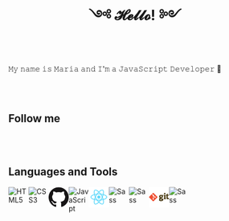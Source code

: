 <h1 align="center">  ༺ 𝓗𝓮𝓵𝓵𝓸! ༻ </h1>
</br>
<p>  𝙼𝚢 𝚗𝚊𝚖𝚎 𝚒𝚜 𝙼𝚊𝚛𝚒𝚊 𝚊𝚗𝚍 𝙸'𝚖 𝚊 𝙹𝚊𝚟𝚊𝚂𝚌𝚛𝚒𝚙𝚝 𝙳𝚎𝚟𝚎𝚕𝚘𝚙𝚎𝚛  🤍</p>
</br>
</br>
<h2> Follow me </h2>

</br>
</br>
<h2>Languages and Tools</h2>
<img align="left" alt="HTML5" width="40px" src="https://image.flaticon.com/icons/png/512/524/524554.png" />
<img align="left" alt="CSS3" width="40px" src="https://image.flaticon.com/icons/png/512/524/524545.png" />

<img align="left" alt="GitHub" width="40px" src="https://raw.githubusercontent.com/github/explore/78df643247d429f6cc873026c0622819ad797942/topics/github/github.png" />
<img align="left" alt="JavaScript" width="40px" src="https://cdn2.iconfinder.com/data/icons/designer-skills/128/code-programming-javascript-software-develop-command-language-512.png"/>
<img align="left" alt="React" width="40px" src="https://raw.githubusercontent.com/github/explore/80688e429a7d4ef2fca1e82350fe8e3517d3494d/topics/react/react.png" />
<img align="left" alt="Sass" width="40px" src="https://cdn3.iconfinder.com/data/icons/logos-and-brands-adobe/512/233_Node_Js-512.png" />

<img align="left" alt="Sass" width="40px" src="https://cdn4.iconfinder.com/data/icons/logos-brands-5/24/redux-512.png" />

<img align="left" alt="Sass" width="40px" src="https://raw.githubusercontent.com/github/explore/80688e429a7d4ef2fca1e82350fe8e3517d3494d/topics/git/git.png" />

<img align="left" alt="Sass" width="40px" src="https://cdn.icon-icons.com/icons2/2107/PNG/512/file_type_mongo_icon_130383.png" />
</br>
</br>
